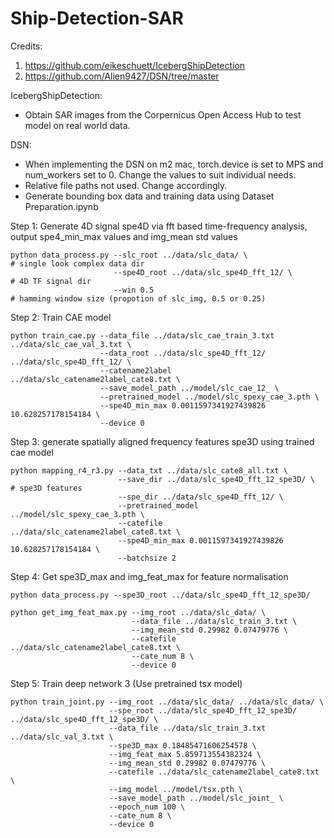 # Ship-Detection-SAR

Credits: 
1) https://github.com/eikeschuett/IcebergShipDetection 
2) https://github.com/Alien9427/DSN/tree/master

IcebergShipDetection:
* Obtain SAR images from the Corpernicus Open Access Hub to test model on real world data.



DSN:

* When implementing the DSN on m2 mac, torch.device is set to MPS and num_workers set to 0. Change the values to suit individual needs.
* Relative file paths not used. Change accordingly.
* Generate bounding box data and training data using Dataset Preparation.ipynb


Step 1: Generate 4D signal spe4D via fft based time-frequency analysis, output spe4_min_max values and img_mean std values

```
python data_process.py --slc_root ../data/slc_data/ \                 # single look complex data dir
                       --spe4D_root ../data/slc_spe4D_fft_12/ \       # 4D TF signal dir
                       --win 0.5                                      # hamming window size (propotion of slc_img, 0.5 or 0.25)
```

Step 2: Train CAE model 
```
python train_cae.py --data_file ../data/slc_cae_train_3.txt ../data/slc_cae_val_3.txt \
                    --data_root ../data/slc_spe4D_fft_12/ ../data/slc_spe4D_fft_12/ \
                    --catename2label ../data/slc_catename2label_cate8.txt \
                    --save_model_path ../model/slc_cae_12_ \
                    --pretrained_model ../model/slc_spexy_cae_3.pth \
                    --spe4D_min_max 0.0011597341927439826 10.628257178154184 \
                    --device 0
```
Step 3: generate spatially aligned frequency features spe3D using trained cae model
```
python mapping_r4_r3.py --data_txt ../data/slc_cate8_all.txt \
                        --save_dir ../data/slc_spe4D_fft_12_spe3D/ \            # spe3D features
                        --spe_dir ../data/slc_spe4D_fft_12/ \
                        --pretrained_model ../model/slc_spexy_cae_3.pth \
                        --catefile ../data/slc_catename2label_cate8.txt \
                        --spe4D_min_max 0.0011597341927439826 10.628257178154184 \
                        --batchsize 2
```
Step 4: Get spe3D_max and img_feat_max for feature normalisation
```
python data_process.py --spe3D_root ../data/slc_spe4D_fft_12_spe3D/

python get_img_feat_max.py --img_root ../data/slc_data/ \
                           --data_file ../data/slc_train_3.txt \
                           --img_mean_std 0.29982 0.07479776 \
                           --catefile ../data/slc_catename2label_cate8.txt \
                           --cate_num 8 \
                           --device 0
```
Step 5: Train deep network 3 (Use pretrained tsx model)
```
python train_joint.py --img_root ../data/slc_data/ ../data/slc_data/ \
                      --spe_root ../data/slc_spe4D_fft_12_spe3D/ ../data/slc_spe4D_fft_12_spe3D/ \
                      --data_file ../data/slc_train_3.txt ../data/slc_val_3.txt \
                      --spe3D_max 0.18485471606254578 \
                      --img_feat_max 5.859713554382324 \
                      --img_mean_std 0.29982 0.07479776 \
                      --catefile ../data/slc_catename2label_cate8.txt \
                      --img_model ../model/tsx.pth \
                      --save_model_path ../model/slc_joint_ \
                      --epoch_num 100 \
                      --cate_num 8 \
                      --device 0
```


